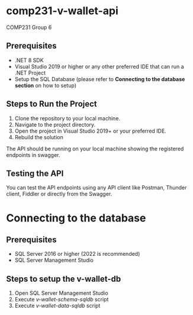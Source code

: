 # comp231-v-wallet-api
COMP231 Group 6

## Prerequisites
- .NET 8 SDK
- Visual Studio 2019 or higher or any other preferred IDE that can run a .NET Project
- Setup the SQL Database (please refer to **Connecting to the database section** on how to setup)

## Steps to Run the Project
1. Clone the repository to your local machine.
2. Navigate to the project directory.
3. Open the project in Visual Studio 2019+ or your preferred IDE.
4. Rebuild the solution

The API should be running on your local machine showing the registered endpoints in swagger.

## Testing the API

You can test the API endpoints using any API client like Postman, Thunder client, Fiddler or directly from the Swagger.


# Connecting to the database

## Prerequisites
- SQL Server 2016 or higher (2022 is recommended)
- SQL Server Management Studio

## Steps to setup the v-wallet-db
1. Open SQL Server Management Studio
2. Execute _v-wallet-schema-sqldb_ script
3. Execute _v-wallet-data-sqldb_ script
